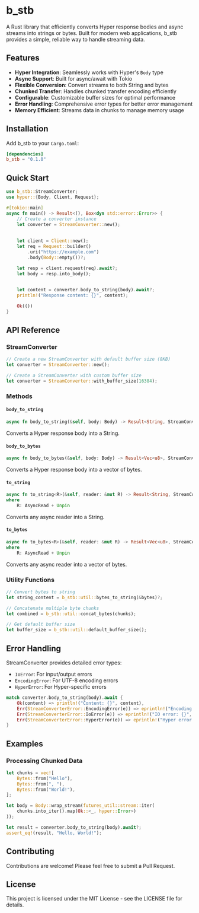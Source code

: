 # b_stb

A Rust library that efficiently converts Hyper response bodies and async streams into strings or bytes. Built for modern web applications, b_stb provides a simple, reliable way to handle streaming data.

## Features

- **Hyper Integration**: Seamlessly works with Hyper's `Body` type
- **Async Support**: Built for async/await with Tokio
- **Flexible Conversion**: Convert streams to both String and bytes
- **Chunked Transfer**: Handles chunked transfer encoding efficiently
- **Configurable**: Customizable buffer sizes for optimal performance
- **Error Handling**: Comprehensive error types for better error management
- **Memory Efficient**: Streams data in chunks to manage memory usage

## Installation

Add b_stb to your `Cargo.toml`:

```toml
[dependencies]
b_stb = "0.1.0"
```

## Quick Start

```rust
use b_stb::StreamConverter;
use hyper::{Body, Client, Request};

#[tokio::main]
async fn main() -> Result<(), Box<dyn std::error::Error>> {
    // Create a converter instance
    let converter = StreamConverter::new();
    
    
    let client = Client::new();
    let req = Request::builder()
        .uri("https://example.com")
        .body(Body::empty())?;

    let resp = client.request(req).await?;
    let body = resp.into_body();

    
    let content = converter.body_to_string(body).await?;
    println!("Response content: {}", content);

    Ok(())
}
```

## API Reference

### StreamConverter

```rust
// Create a new StreamConverter with default buffer size (8KB)
let converter = StreamConverter::new();

// Create a StreamConverter with custom buffer size
let converter = StreamConverter::with_buffer_size(16384);
```

### Methods

#### `body_to_string`
```rust
async fn body_to_string(&self, body: Body) -> Result<String, StreamConverterError>
```
Converts a Hyper response body into a String.

#### `body_to_bytes`
```rust
async fn body_to_bytes(&self, body: Body) -> Result<Vec<u8>, StreamConverterError>
```
Converts a Hyper response body into a vector of bytes.

#### `to_string`
```rust
async fn to_string<R>(&self, reader: &mut R) -> Result<String, StreamConverterError>
where
    R: AsyncRead + Unpin
```
Converts any async reader into a String.

#### `to_bytes`
```rust
async fn to_bytes<R>(&self, reader: &mut R) -> Result<Vec<u8>, StreamConverterError>
where
    R: AsyncRead + Unpin
```
Converts any async reader into a vector of bytes.

### Utility Functions

```rust
// Convert bytes to string
let string_content = b_stb::util::bytes_to_string(&bytes)?;

// Concatenate multiple byte chunks
let combined = b_stb::util::concat_bytes(chunks);

// Get default buffer size
let buffer_size = b_stb::util::default_buffer_size();
```

## Error Handling

StreamConverter provides detailed error types:
- `IoError`: For input/output errors
- `EncodingError`: For UTF-8 encoding errors
- `HyperError`: For Hyper-specific errors

```rust
match converter.body_to_string(body).await {
    Ok(content) => println!("Content: {}", content),
    Err(StreamConverterError::EncodingError(e)) => eprintln!("Encoding error: {}", e),
    Err(StreamConverterError::IoError(e)) => eprintln!("IO error: {}", e),
    Err(StreamConverterError::HyperError(e)) => eprintln!("Hyper error: {}", e),
}
```

## Examples

### Processing Chunked Data
```rust
let chunks = vec![
    Bytes::from("Hello"),
    Bytes::from(", "),
    Bytes::from("World!"),
];

let body = Body::wrap_stream(futures_util::stream::iter(
    chunks.into_iter().map(Ok::<_, hyper::Error>)
));

let result = converter.body_to_string(body).await?;
assert_eq!(result, "Hello, World!");
```

## Contributing

Contributions are welcome! Please feel free to submit a Pull Request.

## License

This project is licensed under the MIT License - see the LICENSE file for details.
